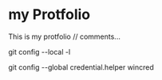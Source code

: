 # my Protfolio
This is my protfolio
// comments...


git config --local -l


git config --global credential.helper wincred